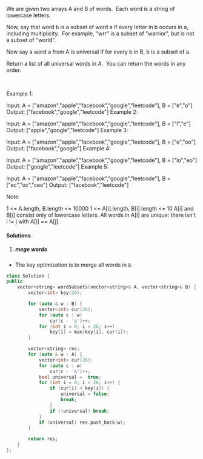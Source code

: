 We are given two arrays A and B of words.  Each word is a string of lowercase letters.

Now, say that word b is a subset of word a if every letter in b occurs in a, including multiplicity.  For example, "wrr" is a subset of "warrior", but is not a subset of "world".

Now say a word a from A is universal if for every b in B, b is a subset of a. 

Return a list of all universal words in A.  You can return the words in any order.

 

Example 1:

Input: A = ["amazon","apple","facebook","google","leetcode"], B = ["e","o"]
Output: ["facebook","google","leetcode"]
Example 2:

Input: A = ["amazon","apple","facebook","google","leetcode"], B = ["l","e"]
Output: ["apple","google","leetcode"]
Example 3:

Input: A = ["amazon","apple","facebook","google","leetcode"], B = ["e","oo"]
Output: ["facebook","google"]
Example 4:

Input: A = ["amazon","apple","facebook","google","leetcode"], B = ["lo","eo"]
Output: ["google","leetcode"]
Example 5:

Input: A = ["amazon","apple","facebook","google","leetcode"], B = ["ec","oc","ceo"]
Output: ["facebook","leetcode"]
 

Note:

1 <= A.length, B.length <= 10000
1 <= A[i].length, B[i].length <= 10
A[i] and B[i] consist only of lowercase letters.
All words in A[i] are unique: there isn't i != j with A[i] == A[j].

#### Solutions

1. ##### mege words

- The key optimization is to merge all words in `B`.

```c++
class Solution {
public:
    vector<string> wordSubsets(vector<string>& A, vector<string>& B) {
        vector<int> key(26);

        for (auto & w : B) {
            vector<int> cur(26);
            for (auto c : w)
                cur[c - 'a']++;
            for (int i = 0; i < 26; i++)
                key[i] = max(key[i], cur[i]);
        }

        vector<string> res;
        for (auto & w : A) {
            vector<int> cur(26);
            for (auto c : w)
                cur[c - 'a']++;
            bool universal =  true;
            for (int i = 0; i < 26; i++) {
                if (cur[i] < key[i]) {
                    universal = false;
                    break;
                }
                if (!universal) break;
            }
            if (universal) res.push_back(w);
        }

        return res;
    }
};
```